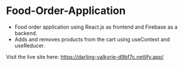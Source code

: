 # Food-Order-Application
- Food order application using React.js as frontend and Firebase as a backend.
- Adds and removes products from the cart using useContext and useReducer.

Visit the live site here: https://darling-valkyrie-d9bf7c.netlify.app/
